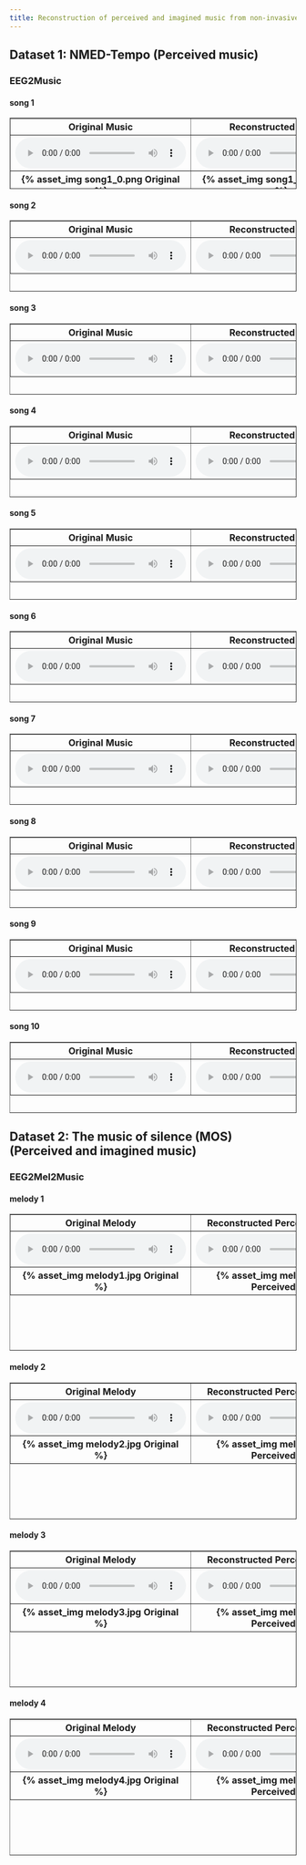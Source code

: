 ```yaml
---
title: Reconstruction of perceived and imagined music from non-invasive EEG with generative adversarial networks
---
```


## Dataset 1: NMED-Tempo (Perceived music)

### EEG2Music

<!--{% asset_img EEG2Music.png Imagined %}-->

#### song 1

<table width="800" height="125" border="1">
          <tbody><tr class="table_title">
            <th style="text-align: center">Original Music</th>
            <th style="text-align: center">Reconstructed Music 1</th>
            <th style="text-align: center">Reconstructed Music 2</th>
          </tr>
          <tr class="table_audio">
            <th style="text-align: center">
              <audio controls>
                <source src="/EEG2Music/pic/song1.wav" type="audio/mpeg">
              </audio>
            </th>
            <th style="text-align: center">
              <audio controls>
                <source src="/EEG2Music/pic/song1_sub1_recon_nr_new_en.wav" type="audio/mpeg">
              </audio>
            </th>
            <th style="text-align: center">
              <audio controls>
                <source src="/EEG2Music/pic/song1_sub2_recon_nr_new_en.wav" type="audio/mpeg">
              </audio>
            </th>
          </tr>
          <tr class="table_title">
            <th style="text-align: center"> {% asset_img song1_0.png Original %} </th>
            <th style="text-align: center"> {% asset_img song1_1.png Recon1 %} </th>
            <th style="text-align: center"> {% asset_img song1_2.png Recon2 %} </th>
          </tr>
        </tbody></table>

#### song 2

<table width="800" height="125" border="1">
          <tbody><tr class="table_title">
            <th style="text-align: center">Original Music</th>
            <th style="text-align: center">Reconstructed Music 1</th>
            <th style="text-align: center">Reconstructed Music 2</th>
          </tr>
          <tr class="table_audio">
            <th style="text-align: center">
              <audio controls>
                <source src="/EEG2Music/pic/song2.wav" type="audio/mpeg">
              </audio>
            </th>
            <th style="text-align: center">
              <audio controls>
                <source src="/EEG2Music/pic/song2_sub1_recon_nr_new_en.wav" type="audio/mpeg">
              </audio>
            </th>
            <th style="text-align: center">
              <audio controls>
                <source src="/EEG2Music/pic/song2_sub2_recon_nr_new_en.wav" type="audio/mpeg">
              </audio>
            </th>
          </tr>
        </tbody></table>

#### song 3

<table width="800" height="125" border="1">
          <tbody><tr class="table_title">
            <th style="text-align: center">Original Music</th>
            <th style="text-align: center">Reconstructed Music 1</th>
            <th style="text-align: center">Reconstructed Music 2</th>
          </tr>
          <tr class="table_audio">
            <th style="text-align: center">
              <audio controls>
                <source src="/EEG2Music/pic/song3.wav" type="audio/mpeg">
              </audio>
            </th>
            <th style="text-align: center">
              <audio controls>
                <source src="/EEG2Music/pic/song3_sub1_recon_nr_new_en.wav" type="audio/mpeg">
              </audio>
            </th>
            <th style="text-align: center">
              <audio controls>
                <source src="/EEG2Music/pic/song3_sub2_recon_nr_new_en.wav" type="audio/mpeg">
              </audio>
            </th>
          </tr>
        </tbody></table>
        
#### song 4

<table width="800" height="125" border="1">
          <tbody><tr class="table_title">
            <th style="text-align: center">Original Music</th>
            <th style="text-align: center">Reconstructed Music 1</th>
            <th style="text-align: center">Reconstructed Music 2</th>
          </tr>
          <tr class="table_audio">
            <th style="text-align: center">
              <audio controls>
                <source src="/EEG2Music/pic/song4.wav" type="audio/mpeg">
              </audio>
            </th>
            <th style="text-align: center">
              <audio controls>
                <source src="/EEG2Music/pic/song4_sub1_recon_nr_new_en.wav" type="audio/mpeg">
              </audio>
            </th>
            <th style="text-align: center">
              <audio controls>
                <source src="/EEG2Music/pic/song4_sub2_recon_nr_new_en.wav" type="audio/mpeg">
              </audio>
            </th>
          </tr>
        </tbody></table>
        
#### song 5

<table width="800" height="125" border="1">
          <tbody><tr class="table_title">
            <th style="text-align: center">Original Music</th>
            <th style="text-align: center">Reconstructed Music 1</th>
            <th style="text-align: center">Reconstructed Music 2</th>
          </tr>
          <tr class="table_audio">
            <th style="text-align: center">
              <audio controls>
                <source src="/EEG2Music/pic/song5.wav" type="audio/mpeg">
              </audio>
            </th>
            <th style="text-align: center">
              <audio controls>
                <source src="/EEG2Music/pic/song5_sub1_recon_nr_new_en.wav" type="audio/mpeg">
              </audio>
            </th>
            <th style="text-align: center">
              <audio controls>
                <source src="/EEG2Music/pic/song5_sub2_recon_nr_new_en.wav" type="audio/mpeg">
              </audio>
            </th>
          </tr>
        </tbody></table>

#### song 6

<table width="800" height="125" border="1">
          <tbody><tr class="table_title">
            <th style="text-align: center">Original Music</th>
            <th style="text-align: center">Reconstructed Music 1</th>
            <th style="text-align: center">Reconstructed Music 2</th>
          </tr>
          <tr class="table_audio">
            <th style="text-align: center">
              <audio controls>
                <source src="/EEG2Music/pic/song6.wav" type="audio/mpeg">
              </audio>
            </th>
            <th style="text-align: center">
              <audio controls>
                <source src="/EEG2Music/pic/song6_sub1_recon_nr_new_en.wav" type="audio/mpeg">
              </audio>
            </th>
            <th style="text-align: center">
              <audio controls>
                <source src="/EEG2Music/pic/song6_sub2_recon_nr_new_en.wav" type="audio/mpeg">
              </audio>
            </th>
          </tr>
        </tbody></table>       

#### song 7

<table width="800" height="125" border="1">
          <tbody><tr class="table_title">
            <th style="text-align: center">Original Music</th>
            <th style="text-align: center">Reconstructed Music 1</th>
            <th style="text-align: center">Reconstructed Music 2</th>
          </tr>
          <tr class="table_audio">
            <th style="text-align: center">
              <audio controls>
                <source src="/EEG2Music/pic/song7.wav" type="audio/mpeg">
              </audio>
            </th>
            <th style="text-align: center">
              <audio controls>
                <source src="/EEG2Music/pic/song7_sub1_recon_nr_new_en.wav" type="audio/mpeg">
              </audio>
            </th>
            <th style="text-align: center">
              <audio controls>
                <source src="/EEG2Music/pic/song7_sub2_recon_nr_new_en.wav" type="audio/mpeg">
              </audio>
            </th>
          </tr>
        </tbody></table>           

#### song 8

<table width="800" height="125" border="1">
          <tbody><tr class="table_title">
            <th style="text-align: center">Original Music</th>
            <th style="text-align: center">Reconstructed Music 1</th>
            <th style="text-align: center">Reconstructed Music 2</th>
          </tr>
          <tr class="table_audio">
            <th style="text-align: center">
              <audio controls>
                <source src="/EEG2Music/pic/song8.wav" type="audio/mpeg">
              </audio>
            </th>
            <th style="text-align: center">
              <audio controls>
                <source src="/EEG2Music/pic/song8_sub1_recon_nr_new_en.wav" type="audio/mpeg">
              </audio>
            </th>
            <th style="text-align: center">
              <audio controls>
                <source src="/EEG2Music/pic/song8_sub2_recon_nr_new_en.wav" type="audio/mpeg">
              </audio>
            </th>
          </tr>
        </tbody></table>    

#### song 9

<table width="800" height="125" border="1">
          <tbody><tr class="table_title">
            <th style="text-align: center">Original Music</th>
            <th style="text-align: center">Reconstructed Music 1</th>
            <th style="text-align: center">Reconstructed Music 2</th>
          </tr>
          <tr class="table_audio">
            <th style="text-align: center">
              <audio controls>
                <source src="/EEG2Music/pic/song9.wav" type="audio/mpeg">
              </audio>
            </th>
            <th style="text-align: center">
              <audio controls>
                <source src="/EEG2Music/pic/song9_sub1_recon_nr_new_en.wav" type="audio/mpeg">
              </audio>
            </th>
            <th style="text-align: center">
              <audio controls>
                <source src="/EEG2Music/pic/song9_sub2_recon_nr_new_en.wav" type="audio/mpeg">
              </audio>
            </th>
          </tr>
        </tbody></table>    

#### song 10

<table width="800" height="125" border="1">
          <tbody><tr class="table_title">
            <th style="text-align: center">Original Music</th>
            <th style="text-align: center">Reconstructed Music 1</th>
            <th style="text-align: center">Reconstructed Music 2</th>
          </tr>
          <tr class="table_audio">
            <th style="text-align: center">
              <audio controls>
                <source src="/EEG2Music/pic/song10.wav" type="audio/mpeg">
              </audio>
            </th>
            <th style="text-align: center">
              <audio controls>
                <source src="/EEG2Music/pic/song10_sub1_recon_nr_new_en.wav" type="audio/mpeg">
              </audio>
            </th>
            <th style="text-align: center">
              <audio controls>
                <source src="/EEG2Music/pic/song10_sub2_recon_nr_new_en.wav" type="audio/mpeg">
              </audio>
            </th>
          </tr>
        </tbody></table>    
        
## Dataset 2: The music of silence (MOS) (Perceived and imagined music)

### EEG2Mel2Music

<!--{% asset_img EEG2Mel2Music.png Imagined %}-->

#### melody 1

<table width="900" height="240" border="1">
          <tbody><tr class="table_title">
            <th style="text-align: center">Original Melody</th>
            <th style="text-align: center">Reconstructed Perceived Melody</th>
            <th style="text-align: center">Reconstructed Imagined Melody</th>
          </tr>
          <tr class="table_audio">
            <th style="text-align: center">
              <audio controls>
                <source src="/EEG2Music/pic/melody1.wav" type="audio/mpeg">
              </audio>
            </th>
            <th style="text-align: center">
              <audio controls>
                <source src="/EEG2Music/pic/melody1_P.wav" type="audio/mpeg">
              </audio>
            </th>
            <th style="text-align: center">
              <audio controls>
                <source src="/EEG2Music/pic/melody1_I_en.wav" type="audio/mpeg">
              </audio>
            </th>
          </tr>
          <tr class="table_title">
            <th style="text-align: center"> {% asset_img melody1.jpg Original %} </th>
            <th style="text-align: center"> {% asset_img melody1_P.jpg Perceived %} </th>
            <th style="text-align: center"> {% asset_img melody1_I.jpg Imagined %} </th>
          </tr>
        </tbody></table>

#### melody 2

<table width="900" height="240" border="1">
          <tbody><tr class="table_title">
            <th style="text-align: center">Original Melody</th>
            <th style="text-align: center">Reconstructed Perceived Melody</th>
            <th style="text-align: center">Reconstructed Imagined Melody</th>
          </tr>
          <tr class="table_audio">
            <th style="text-align: center">
              <audio controls>
                <source src="/EEG2Music/pic/melody2.wav" type="audio/mpeg">
              </audio>
            </th>
            <th style="text-align: center">
              <audio controls>
                <source src="/EEG2Music/pic/melody2_P_en.wav" type="audio/mpeg">
              </audio>
            </th>
            <th style="text-align: center">
              <audio controls>
                <source src="/EEG2Music/pic/melody2_I_en.wav" type="audio/mpeg">
              </audio>
            </th>
          </tr>
          <tr class="table_title">
            <th style="text-align: center"> {% asset_img melody2.jpg Original %} </th>
            <th style="text-align: center"> {% asset_img melody2_P.jpg Perceived %} </th>
            <th style="text-align: center"> {% asset_img melody2_I.jpg Imagined %} </th>
          </tr>
        </tbody></table>
        
#### melody 3

<table width="900" height="240" border="1">
          <tbody><tr class="table_title">
            <th style="text-align: center">Original Melody</th>
            <th style="text-align: center">Reconstructed Perceived Melody</th>
            <th style="text-align: center">Reconstructed Imagined Melody</th>
          </tr>
          <tr class="table_audio">
            <th style="text-align: center">
              <audio controls>
                <source src="/EEG2Music/pic/melody3.wav" type="audio/mpeg">
              </audio>
            </th>
            <th style="text-align: center">
              <audio controls>
                <source src="/EEG2Music/pic/melody3_P.wav" type="audio/mpeg">
              </audio>
            </th>
            <th style="text-align: center">
              <audio controls>
                <source src="/EEG2Music/pic/melody3_I_en.wav" type="audio/mpeg">
              </audio>
            </th>
          </tr>
          <tr class="table_title">
            <th style="text-align: center"> {% asset_img melody3.jpg Original %} </th>
            <th style="text-align: center"> {% asset_img melody3_P.jpg Perceived %} </th>
            <th style="text-align: center"> {% asset_img melody3_I.jpg Imagined %} </th>
          </tr>
        </tbody></table>
                
#### melody 4

<table width="900" height="240" border="1">
          <tbody><tr class="table_title">
            <th style="text-align: center">Original Melody</th>
            <th style="text-align: center">Reconstructed Perceived Melody</th>
            <th style="text-align: center">Reconstructed Imagined Melody</th>
          </tr>
          <tr class="table_audio">
            <th style="text-align: center">
              <audio controls>
                <source src="/EEG2Music/pic/melody4.wav" type="audio/mpeg">
              </audio>
            </th>
            <th style="text-align: center">
              <audio controls>
                <source src="/EEG2Music/pic/melody4_P_en.wav" type="audio/mpeg">
              </audio>
            </th>
            <th style="text-align: center">
              <audio controls>
                <source src="/EEG2Music/pic/melody4_I.wav" type="audio/mpeg">
              </audio>
            </th>
          </tr>
          <tr class="table_title">
            <th style="text-align: center"> {% asset_img melody4.jpg Original %} </th>
            <th style="text-align: center"> {% asset_img melody4_P.jpg Perceived %} </th>
            <th style="text-align: center"> {% asset_img melody4_I.jpg Imagined %} </th>
          </tr>
        </tbody></table>
